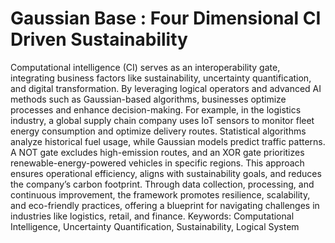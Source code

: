 # Gaussian Base : Four Dimensional CI Driven Sustainability

Computational intelligence (CI) serves as an interoperability gate, integrating business factors like sustainability, uncertainty quantification, and digital transformation. By leveraging logical operators and advanced AI methods such as Gaussian-based algorithms, businesses optimize processes and enhance decision-making. For example, in the logistics industry, a global supply chain company uses IoT sensors to monitor fleet energy consumption and optimize delivery routes. Statistical algorithms analyze historical fuel usage, while Gaussian models predict traffic patterns. A NOT gate excludes high-emission routes, and an XOR gate prioritizes renewable-energy-powered vehicles in specific regions. This approach ensures operational efficiency, aligns with sustainability goals, and reduces the company’s carbon footprint. Through data collection, processing, and continuous improvement, the framework promotes resilience, scalability, and eco-friendly practices, offering a blueprint for navigating challenges in industries like logistics, retail, and finance.
Keywords: Computational Intelligence, Uncertainty Quantification, Sustainability, Logical System
